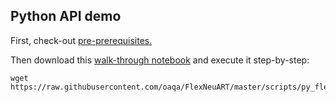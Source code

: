 ## Python API demo

First, check-out [pre-prerequisites.](/INSTALL.md)

Then download this [walk-through notebook](py_api_demo.ipynb) and execute it step-by-step:
```
wget https://raw.githubusercontent.com/oaqa/FlexNeuART/master/scripts/py_flexneuart/py_api_demo.ipynb
```
